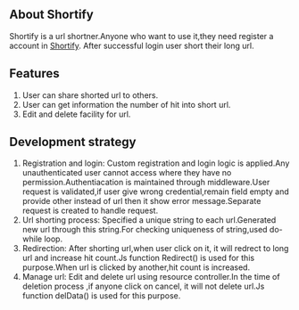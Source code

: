 ## About Shortify

Shortify is a url shortner.Anyone who want to use it,they need register a account in [Shortify](https://urlshortner.projectbysaiful.com/). After successful login user short their long url.

## Features

1. User can share shorted url to others.
2. User can get information the number of hit into short url.
3. Edit and delete facility for url.


## Development strategy
1. Registration and login: Custom registration and login logic is applied.Any unauthenticated user cannot access where they have no permission.Authentiacation is maintained through middleware.User request is validated,if user give wrong credential,remain field empty and provide other instead of url then it show error message.Separate request is created to handle request.
2. Url shorting process: Specified a unique string to each url.Generated new url through this string.For checking uniqueness of string,used do-while loop.
3. Redirection: After shorting url,when user click on it, it will redrect to long url and increase hit count.Js function Redirect() is used for this purpose.When url is clicked by another,hit count is increased.
4. Manage url: Edit and delete url using resource controller.In the time of deletion process ,if anyone click on cancel, it will not delete url.Js function delData() is used for this purpose.
